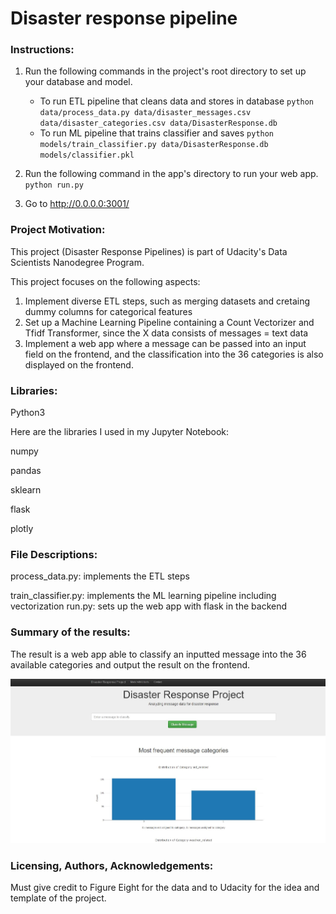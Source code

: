 # Disaster response pipeline

### **Instructions**:
1. Run the following commands in the project's root directory to set up your database and model.

    - To run ETL pipeline that cleans data and stores in database
        `python data/process_data.py data/disaster_messages.csv data/disaster_categories.csv data/DisasterResponse.db`
    - To run ML pipeline that trains classifier and saves
        `python models/train_classifier.py data/DisasterResponse.db models/classifier.pkl`

2. Run the following command in the app's directory to run your web app.
    `python run.py`

3. Go to http://0.0.0.0:3001/

### **Project Motivation**:

This project (Disaster Response Pipelines) is part of Udacity's Data Scientists Nanodegree Program.

This project focuses on the following aspects: 

1. Implement diverse ETL steps, such as merging datasets and cretaing dummy columns for categorical 
   features
2. Set up a Machine Learning Pipeline containing a Count Vectorizer and Tfidf Transformer, since the
   X data consists of messages = text data
3. Implement a web app where a message can be passed into an input field on the frontend, and the
   classification into the 36 categories is also displayed on the frontend.
  
### **Libraries**:
Python3

Here are the libraries I used in my Jupyter Notebook:

numpy

pandas

sklearn

flask

plotly


### **File Descriptions**:
process_data.py: implements the ETL steps

train_classifier.py: implements the ML learning pipeline including vectorization
run.py: sets up the web app with flask in the backend


### **Summary of the results**:
The result is a web app able to classify an inputted message into the 36 available
categories and output the result on the frontend.

![](./webappview.jpg)

### **Licensing, Authors, Acknowledgements**:
Must give credit to Figure Eight for the data and to Udacity for the idea and template of the project.